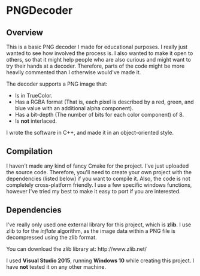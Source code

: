 # PNGDecoder

<h2>Overview</h2>

<p>This is a basic PNG decoder I made for educational purposes. I really just wanted to see how involved the process is. I also wanted to make it open to others, so that it might help people who are also curious and might want to try their hands at a decoder. Therefore, parts of the code might be more heavily commented than I otherwise would've made it.</p>

<p>The decoder supports a PNG image that:</p>
<ul>
  <li>Is in TrueColor.</li>
  <li>Has a RGBA format (That is, each pixel is described by a red, green, and blue value with an additional alpha   component).</li>
  <li>Has a bit-depth (The number of bits for each color component) of 8.</li>
  <li>Is <b>not</b> interlaced.</li>
</ul>

<p>I wrote the software in C++, and made it in an object-oriented style.</p>

<h2>Compilation</h2>

<p>I haven't made any kind of fancy Cmake for the project. I've just uploaded the source code. Therefore, you'll need to create your own project with the dependencies (listed below) if you want to compile it. Also, the code is not completely cross-platform friendly. I use a few specific windows functions, however I've tried my best to make it easy to port if you are interested.</p>

<h2>Dependencies</h2>

<p>I've really only used one external library for this project, which is <b>zlib</b>. I use zlib to for the <i>inflate</i> algorithm, as the image data within a PNG file is decompressed using the zlib format.</p>
<p>You can download the zlib library at: http://www.zlib.net/</p>
<p>I used <b>Visual Studio 2015</b>, running <b>Windows 10</b> while creating this project. I have <b>not</b> tested it on any other machine.</p>

